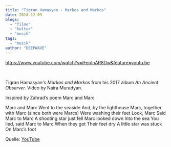 ```yaml
---
title: "Tigran Hamasyan - Markos and Markos"
date: 2018-12-09
blogs: 
  - "filme"
  - "kultur"
  - "musik"
tags: 
  - "musik"
author: "DEEPWAVE"
---
```


https://www.youtube.com/watch?v=jFeoInAR8Dw&feature=youtu.be

 

Tigran Hamasyan's _Markos and Markos_ from his 2017 album _An Ancient Observer._ Video by Naira Muradyan.

Inspired by Zahrad’s poem Marc and Marc

Marc and Marc Went to the seaside And, by the lighthouse Marc, together with Marc (since both were Marcs) Were washing their feet Look, Marc Said Marc to Marc A shooting star just fell Marc looked down Into the sea You lied, said Marc to Marc When they got Their feet dry A little star was stuck On Marc’s foot

Quelle: [YouTube](https://www.youtube.com/watch?v=jFeoInAR8Dw&feature=youtu.beYoutube)
